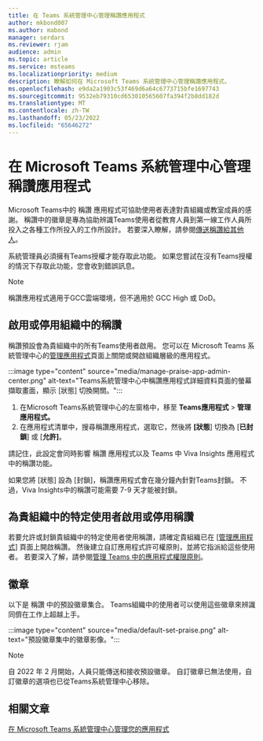 ```yaml
---
title: 在 Teams 系統管理中心管理稱讚應用程式
author: mkbond007
ms.author: mabond
manager: serdars
ms.reviewer: rjam
audience: admin
ms.topic: article
ms.service: msteams
ms.localizationpriority: medium
description: 瞭解如何在 Microsoft Teams 系統管理中心管理稱讚應用程式。
ms.openlocfilehash: e9da2a1903c53f469d6a64c6773715bfe1697743
ms.sourcegitcommit: 9532eb79310cd653010565607fa394f2b8dd182d
ms.translationtype: MT
ms.contentlocale: zh-TW
ms.lasthandoff: 05/23/2022
ms.locfileid: "65646272"
---
```

# <a name="manage-the-praise-app-in-the-microsoft-teams-admin-center"></a>在 Microsoft Teams 系統管理中心管理稱讚應用程式

Microsoft Teams中的 稱讚 應用程式可協助使用者表達對貴組織或教室成員的感謝。 稱讚中的徽章是專為協助辨識Teams使用者從教育人員到第一線工作人員所投入之各種工作所投入的工作所設計。 若要深入瞭解，請參閱[傳送稱讚給其他人](https://support.microsoft.com/office/send-praise-to-people-50f26b47-565f-40fe-8642-5ca2a5ed261e)。

系統管理員必須擁有Teams授權才能存取此功能。 如果您嘗試在沒有Teams授權的情況下存取此功能，您會收到錯誤訊息。

> [!NOTE]
> 稱讚應用程式適用于GCC雲端環境，但不適用於 GCC High 或 DoD。

## <a name="enable-or-disable-praise-in-your-organization"></a>啟用或停用組織中的稱讚

稱讚預設會為貴組織中的所有Teams使用者啟用。 您可以在 Microsoft Teams 系統管理中心的[管理應用程式](manage-apps.md)頁面上關閉或開啟組織層級的應用程式。

:::image type="content" source="media/manage-praise-app-admin-center.png" alt-text="Teams系統管理中心中稱讚應用程式詳細資料頁面的螢幕擷取畫面，顯示 [狀態] 切換開關。":::

1. 在Microsoft Teams系統管理中心的左窗格中，移至 **Teams應用程式**  >  **管理應用程式。**
2. 在應用程式清單中，搜尋稱讚應用程式，選取它，然後將 **[狀態**] 切換為 [**已封鎖**] 或 [**允許]**。

請記住，此設定會同時影響 稱讚 應用程式以及 Teams 中 Viva Insights 應用程式中的稱讚功能。

如果您將 [狀態] 設為 [封鎖]，稱讚應用程式會在幾分鐘內針對Teams封鎖。 不過，Viva Insights中的稱讚可能需要 7-9 天才能被封鎖。

## <a name="enable-or-disable-praise-for-specific-users-in-your-organization"></a>為貴組織中的特定使用者啟用或停用稱讚

若要允許或封鎖貴組織中的特定使用者使用稱讚，請確定貴組織已在 [[管理應用程式](manage-apps.md)] 頁面上開啟稱讚。 然後建立自訂應用程式許可權原則，並將它指派給這些使用者。 若要深入了解，請參閱[管理 Teams 中的應用程式權限原則](teams-app-permission-policies.md)。

## <a name="badges"></a>徽章

以下是 稱讚 中的預設徽章集合。 Teams組織中的使用者可以使用這些徽章來辨識同儕在工作上超越上手。

:::image type="content" source="media/default-set-praise.png" alt-text="預設徽章集中的徽章影像。":::

> [!NOTE]
> 自 2022 年 2 月開始，人員只能傳送和接收預設徽章。 自訂徽章已無法使用，自訂徽章的選項也已從Teams系統管理中心移除。

## <a name="related-articles"></a>相關文章

[在 Microsoft Teams 系統管理中心管理您的應用程式](manage-apps.md)
